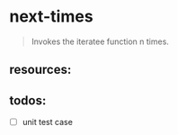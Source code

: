 # next-times
> Invokes the iteratee function n times.


## resources:

## todos:
- [ ] unit test case
